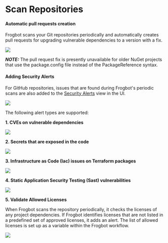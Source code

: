 # Scan Repositories

#### Automatic pull requests creation

Frogbot scans your Git repositories periodically and automatically creates pull requests for upgrading vulnerable dependencies to a version with a fix.
  
  ![](../.gitbook/assets/fix-pr.png)

_**NOTE:**_ The pull request fix is presently unavailable for older NuGet projects that use the package.config file instead of the PackageReference syntax.

#### Adding Security Alerts

For GitHub repositories, issues that are found during Frogbot's periodic scans are also added to the [Security Alerts](https://docs.github.com/en/code-security/code-scanning/automatically-scanning-your-code-for-vulnerabilities-and-errors/managing-code-scanning-alerts-for-your-repository) view in the UI. 

![](../.gitbook/assets/github-code-scanning.png)

The following alert types are supported:

**1. CVEs on vulnerable dependencies**


![](../.gitbook/assets/github-code-scanning-content.png)

**2. Secrets that are exposed in the code**

![](../.gitbook/assets/github-code-scanning-secrets-content.png)

**3. Infrastructure as Code (Iac) issues on Terraform packages**

![](../.gitbook/assets/github-code-scanning-iac-content.png)

**4. Static Application Security Testing (Sast) vulnerabilities**

![](../.gitbook/assets/github-code-scanning-sast-content.png)

**5. Validate Allowed Licenses**

When Frogbot scans the repository periodically, it checks the licenses of any project dependencies. If Frogbot identifies licenses that are not listed in a predefined set of approved licenses, it adds an alert. The list of allowed licenses is set up as a variable within the Frogbot workflow.



![](../.gitbook/assets/github-code-scanning-license-violation-content.png)